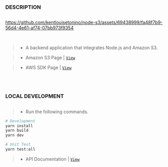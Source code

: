 ### DESCRIPTION
##
https://github.com/kentlouisetonino/node-s3/assets/69438999/fa48f7b9-56d4-4e61-af74-07bb973f9354

<br />

> - A backend application that integrates Node.js and Amazon S3.

> - Amazon S3 Page | [``View``](https://aws.amazon.com/s3/)

> - AWS SDK Page | [``View``](https://www.npmjs.com/package/aws-sdk)

<br />
<br />



### LOCAL DEVELOPMENT
##
> - Run the following commands.

```bash
# Development
yarn install
yarn build
yarn dev

# Unit Test
yarn test:all
```

> - API Documentation | [``View``](https://github.com/kentlouisetonino/node-s3/blob/develop/docs/files-api-endpoints.md)
